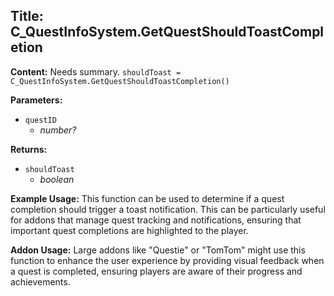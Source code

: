 ## Title: C_QuestInfoSystem.GetQuestShouldToastCompletion

**Content:**
Needs summary.
`shouldToast = C_QuestInfoSystem.GetQuestShouldToastCompletion()`

**Parameters:**
- `questID`
  - *number?*

**Returns:**
- `shouldToast`
  - *boolean*

**Example Usage:**
This function can be used to determine if a quest completion should trigger a toast notification. This can be particularly useful for addons that manage quest tracking and notifications, ensuring that important quest completions are highlighted to the player.

**Addon Usage:**
Large addons like "Questie" or "TomTom" might use this function to enhance the user experience by providing visual feedback when a quest is completed, ensuring players are aware of their progress and achievements.